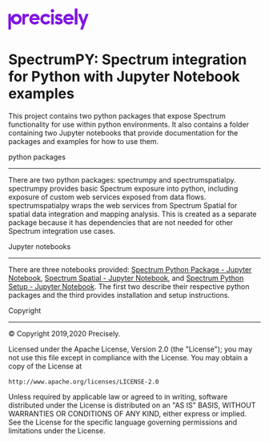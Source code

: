 ![Precisely](/Precisely_Logo.png)
# SpectrumPY: Spectrum integration for Python with Jupyter Notebook examples

This project contains two python packages that expose Spectrum functionality for use within python environments. It also contains a folder containing two Jupyter notebooks that provide documentation for the packages and examples for how to use them.

python packages
***************
There are two python packages: spectrumpy and spectrumspatialpy. spectrumpy provides basic Spectrum exposure into python, including exposure of custom web services exposed from data flows. spectrumspatialpy wraps the web services from Spectrum Spatial for spatial data integration and mapping analysis. This is created as a separate package because it has dependencies that are not needed for other Spectrum integration use cases.

Jupyter notebooks
***************
There are three notebooks provided: [Spectrum Python Package - Jupyter Notebook](Spectrum%20Python%20Package%20-%20Jupyter%20Notebook.pdf), [Spectrum Spatial - Jupyter Notebook](Spectrum%20Spatial%20-%20Jupyter%20Notebook.pdf), and [Spectrum Python Setup - Jupyter Notebook](Spectrum%20Python%20Setup%20-%20Jupyter%20Notebook.pdf). The first two describe their respective python packages and the third provides installation and setup instructions.

Copyright
***************
© Copyright 2019,2020 Precisely.</p>

Licensed under the Apache License, Version 2.0 (the "License"); you may not use this file except in compliance with the License. You may obtain a copy of the License at
    
    http://www.apache.org/licenses/LICENSE-2.0
    
Unless required by applicable law or agreed to in writing, software distributed under the License is distributed on an "AS IS" BASIS, WITHOUT WARRANTIES OR CONDITIONS OF ANY KIND, either express or implied. See the License for the specific language governing permissions and limitations under the License.
